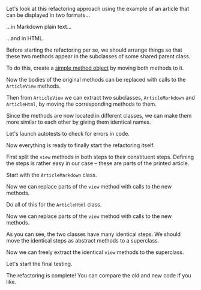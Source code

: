 Let's look at this refactoring approach using the example of an article that can be displayed in two formats…

…in Markdown plain text…

…and in HTML.

Before starting the refactoring per se, we should arrange things so that these two methods appear in the subclasses of some shared parent class.

To do this, create a <a href="/replace-method-with-method-object">simple method object</a> by moving both methods to it.

Now the bodies of the original methods can be replaced with calls to the <code>ArticleView</code> methods.

Then from <code>ArticleView</code> we can extract two subclasses, <code>ArticleMarkdown</code> and <code>ArticleHtml</code>, by moving the corresponding methods to them.

Since the methods are now located in different classes, we can make them more similar to each other by giving them identical names.

Let's launch autotests to check for errors in code.

Now everything is ready to finally start the refactoring itself.

First split the <code>view</code> methods in both steps to their constituent steps. Defining the steps is rather easy in our case – these are parts of the printed article.

Start with the <code>ArticleMarkdown</code> class.

Now we can replace parts of the <code>view</code> method with calls to the new methods.

Do all of this for the <code>ArticleHtml</code> class.

Now we can replace parts of the <code>view</code> method with calls to the new methods.

As you can see, the two classes have many identical steps. We should move the identical steps as abstract methods to a superclass.

Now we can freely extract the identical <code>view</code> methods to the superclass.

Let's start the final testing.

The refactoring is complete! You can compare the old and new code if you like.